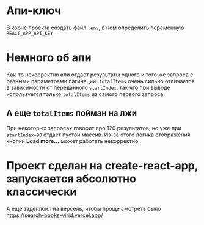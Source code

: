 # Апи-ключ
В корне проекта создать файл `.env`, в нем определить переменную `REACT_APP_API_KEY`

# Немного об апи
Как-то некорректно апи отдает результаты одного и того же запроса с разными параметрами пагинации. `totalItems` очень сильно отличается в зависимости от переданного `startIndex`, так что при выводе используется только `totalItems` из самого первого запроса.
## А еще `totalItems` пойман на лжи
При некоторых запросах говорит про 120 результатов, но уже при `startIndex=90` отдает пустой массив. Из-за этого логика отображения кнопки **Load more...** может работать некорректно

# Проект сделан на create-react-app, запускается абсолютно классически
А еще задеплоил на версель, чтобы проще смотреть было https://search-books-virid.vercel.app/